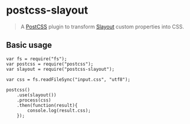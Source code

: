 postcss-slayout
===============

> A [PostCSS](https://github.com/postcss/postcss) plugin to transform [Slayout](https://github.com/rasmusfl0e/slayout) custom properties into CSS.

## Basic usage

```
var fs = require("fs");
var postcss = require("postcss");
var slayout = require("postcss-slayout");

var css = fs.readFileSync("input.css", "utf8");

postcss()
	.use(slayout())
	.process(css)
	.then(function(result){
		console.log(result.css);
	});
```

